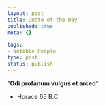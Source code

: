 ```yaml
--- 
layout: post
title: Quote of the Day
published: true
meta: {}

tags: 
- Notable People
type: post
status: publish
---
```

"<strong>Odi profanum vulgus et arceo</strong>"

- Horace  65 B.C.
